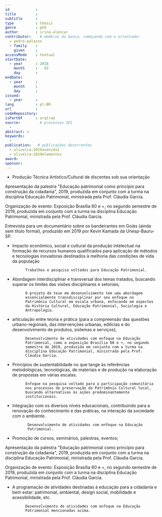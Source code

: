 ```yaml
---
id            :
title         :
subtitle      :
type          : thesis
genre         : phd
author        : irina-alencar
contributor:    # membros da banca, começando com o orientador
  - pedro-palazzo
  - family    :
    given     :
accessMode    : textual
startDate:
  - year      : 2018
    month     :   03
    day       :
endDate:
  - year      :
    month     :
    day       :
issued:
  - year      :
lang          : pt-BR
url           :
codeRepository:
isPartOf      : arqtrad
source:         # processos SEI
  -
abstract: >
keywords:
  -
publication:   # publicações decorrentes
  - oliveira:2019avenida1
  - oliveira:2019elementos
award:
sponsor:
---
```


- Produção Técnica Artístico/Cultural de discentes sob sua orientação

Apresentação da palestra "Educação patrimonial como princípio para
construção da cidadania", 2019, produzida em conjunto com a turma na
disciplina Educação Patrimonial, ministrada pela Prof. Cláudia Garcia.

Organização de evento: Exposição Brasília 60 e +, no segundo semestre de
2019, produzida em conjunto com a turma na disciplina Educação
Patrimonial, ministrada pela Prof. Cláudia Garcia.

Entrevista para um documentário sobre os bandeirantes em Goiás (ainda
sem título formal), produzido em 2019 por Kevin Kamada da
Unesp-Bauru-SP.

 

- Impacto econômico, social e cultural da produção intelectual na
  formação de recursos humanos qualificados para aplicação de métodos e
  tecnologias inovadoras destinados à melhoria das condições de vida da
  população

            Trabalhos e pesquisa voltados para Educação Patrimonial.


- Abordagem interdisciplinar e transversal dos temas tratados, buscando
  superar os limites das visões disciplinares e setoriais;

            O projeto de tese em desenvolvimento tem uma abordagem
            essencialmente transdisciplinar por seu enfoque no
            Patrimônio Cultural em escala urbana, enfocando em aspectos
            da História Cultural, Educação Patrimonial, Sociologia e
            Antropologia.

- articulação entre teoria e prática (para a compreensão das questões
  urbano-regionais, das intervenções urbanas, edilícias e do
  desenvolvimento de produtos, sistemas e serviços);

            Desenvolvimento de atividades com enfoque na Educação
            Patrimonial, como a exposição Brasília 60 e +, no segundo
            semestre de 2019, produzida em conjunto com a turma na
            disciplina Educação Patrimonial, ministrada pela Prof.
            Cláudia Garcia.


- Princípios de sustentabilidade no que tange às referências
  metodológicas, tecnológicas, de materiais e de produção na elaboração
  de propostas em várias escalas.

            Enfoque na pesquisa voltado para a participação comunitária
            nos processos de preservação do Patrimônio Cultural local,
            buscando alternativas às ações predominantemente
            institucionais.

 

- Integração com os diversos níveis educacionais, contribuindo para a
  renovação do conhecimento e das práticas, na interação da sociedade
  com o ambiente.

             Desenvolvimento de atividades com enfoque na Educação
             Patrimonial.

 

- Promoção de cursos, seminários, palestras, eventos;

Apresentação da palestra "Educação patrimonial como princípio para
construção da cidadania", 2019, produzida em conjunto com a turma na
disciplina Educação Patrimonial, ministrada pela Prof. Cláudia Garcia.

Organização de evento: Exposição Brasília 60 e +, no segundo semestre de
2019, produzida em conjunto com a turma na disciplina Educação
Patrimonial, ministrada pela Prof. Cláudia Garcia.

 

- A programação de atividades destinadas à educação para a cidadania e
  bem estar: patrimonial, ambiental, design social, mobilidade e
  acessibilidade, etc.

            Desenvolvimento de atividades com enfoque na Educação
            Patrimonial mencionadas acima.


